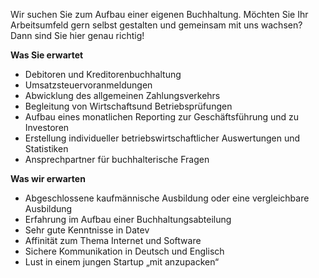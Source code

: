 Wir suchen Sie zum Aufbau einer eigenen Buchhaltung. Möchten Sie Ihr Arbeitsumfeld gern selbst gestalten und gemeinsam mit uns wachsen? Dann sind Sie hier genau richtig! 

**Was Sie erwartet**

- Debitoren und Kreditorenbuchhaltung
- Umsatzsteuervoranmeldungen
- Abwicklung des allgemeinen Zahlungsverkehrs
- Begleitung von Wirtschaftsund Betriebsprüfungen
- Aufbau eines monatlichen Reporting zur Geschäftsführung und zu Investoren
- Erstellung individueller betriebswirtschaftlicher Auswertungen und Statistiken
- Ansprechpartner für buchhalterische Fragen

**Was wir erwarten**

- Abgeschlossene kaufmännische Ausbildung oder eine vergleichbare Ausbildung
- Erfahrung im Aufbau einer Buchhaltungsabteilung
- Sehr gute Kenntnisse in Datev
- Affinität zum Thema Internet und Software
- Sichere Kommunikation in Deutsch und Englisch 
- Lust in einem jungen Startup „mit anzupacken“
